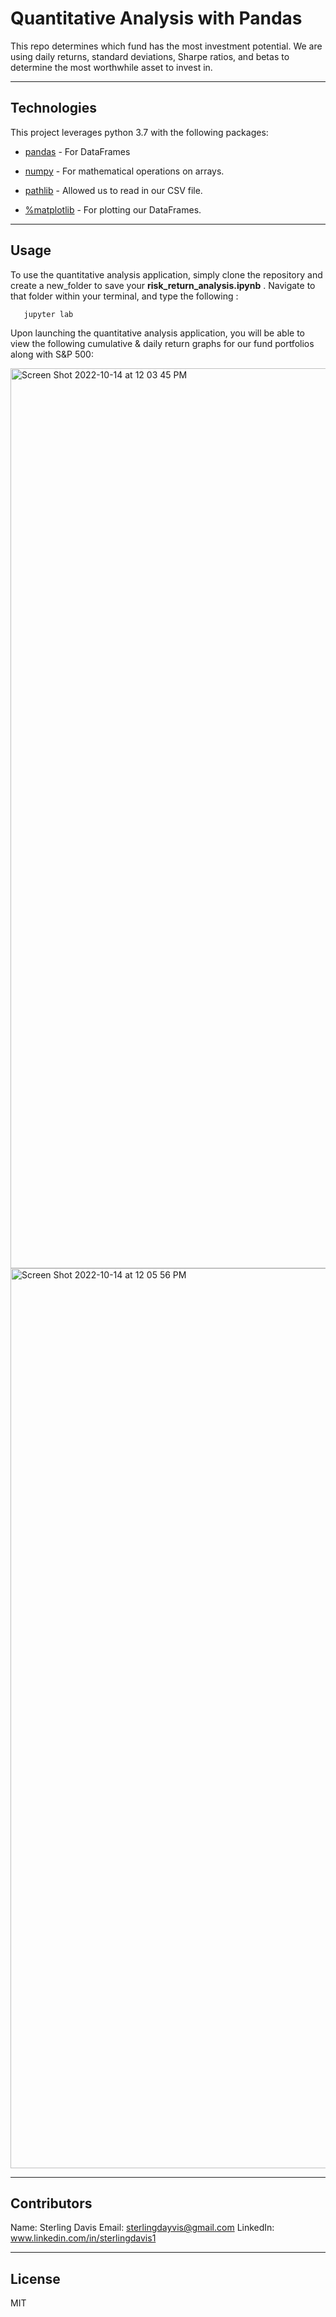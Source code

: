# Quantitative Analysis with Pandas

This repo determines which fund has the most investment potential. We are using daily returns, standard deviations, Sharpe ratios, and betas to determine the most worthwhile asset to invest in. 

---

## Technologies

This project leverages python 3.7 with the following packages:

* [pandas](https://github.com/pandas-dev/pandas) - For DataFrames

* [numpy](https://github.com/numpy/numpy) - For mathematical operations on arrays.

* [pathlib](https://github.com/jazzband/pathlib2) - Allowed us to read in our CSV file. 

* [%matplotlib](https://github.com/matplotlib/matplotlib) - For plotting our DataFrames.

---

## Usage

To use the quantitative analysis application, simply clone the repository and create a new_folder to save your **risk_return_analysis.ipynb** . Navigate to that folder within your terminal, and type the following :

```new_folder
   jupyter lab 
```

Upon launching the quantitative analysis application, you will be able to view the following cumulative & daily return graphs for our fund portfolios along with S&P 500: 

<img width="1440" alt="Screen Shot 2022-10-14 at 12 03 45 PM" src="https://user-images.githubusercontent.com/105071493/195949074-e9ea17a1-9c1e-44b0-86b7-029e6fbb5d72.png">

<img width="1440" alt="Screen Shot 2022-10-14 at 12 05 56 PM" src="https://user-images.githubusercontent.com/105071493/195949088-87fb5d61-4d00-47ef-81f0-b7549a111b4a.png">


---

## Contributors

Name: Sterling Davis 
Email: sterlingdayvis@gmail.com
LinkedIn: www.linkedin.com/in/sterlingdavis1

---

## License

MIT

